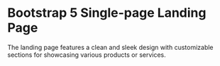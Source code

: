 # Bootstrap 5 Single-page Landing Page
 The landing page features a clean and sleek design with customizable sections for showcasing various products or services.
